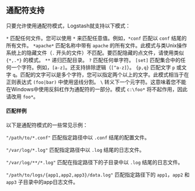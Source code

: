 ## 通配符支持

只要允许使用通配符模式，Logstash就支持以下模式：

`*`
	匹配任何文件。您可以使用 `*` 来匹配任意值。例如，`*conf` 匹配以 `conf` 结尾的所有文件。 `*apache*` 匹配名称中带有 `apache` 的所有文件。此模式与类Unix操作系统上的隐藏文件（`.` 开头的文件）不匹配。要匹配隐藏的点文件，请使用类似 `{*,.*}` 的模式。
`**`
	递归匹配目录。
`?`
	匹配任何单字符。
`[set]`
	匹配集合中的任何一个字符。例如，`[a-z]`。还支持排除逻辑（`[^a-z]`）。
`{p,q}`
	匹配文字 `p` 或文字 `q`。匹配的文字可以是多个字符，您可以指定两个以上的文字。此模式相当于在正则表达式 `(foo|bar)` 中使用竖线分割。
`\`
	转义下一个元字符。这意味着您不能在Windows中使用反斜杠作为通配符的一部分。模式 `c:\foo*` 将不起作用，因此请改用 `foo*`。

#### 匹配样例

以下是通配符模式的一些常见示例：

`"/path/to/*.conf"` 匹配指定路径中以 `.conf` 结尾的配置文件。

`"/var/log/*.log"` 匹配指定路径中以 `.log` 结尾的日志文件。

`"/var/log/**/*.log"` 匹配在指定路径下的子目录中以 `.log` 结尾的日志文件。

`"/path/to/logs/{app1,app2,app3}/data.log"` 匹配指定路径下的 `app1`，`app2` 和 `app3` 子目录中的app日志文件。
